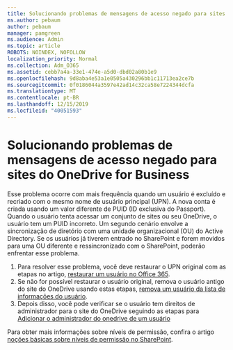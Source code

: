 ```yaml
---
title: Solucionando problemas de mensagens de acesso negado para sites do OneDrive for Business
ms.author: pebaum
author: pebaum
manager: pamgreen
ms.audience: Admin
ms.topic: article
ROBOTS: NOINDEX, NOFOLLOW
localization_priority: Normal
ms.collection: Adm_O365
ms.assetid: cebb7a4a-33e1-474e-a5d0-dbd02a80b1e9
ms.openlocfilehash: 9d8aba4e53a1e0505a430296bb1c11713ea2ce7b
ms.sourcegitcommit: 0f0186044a3597e42ad14c32ca58e7224344dcfa
ms.translationtype: MT
ms.contentlocale: pt-BR
ms.lasthandoff: 12/15/2019
ms.locfileid: "40051593"
---
```

# <a name="troubleshooting-access-denied-messages-to-onedrive-for-business-sites"></a>Solucionando problemas de mensagens de acesso negado para sites do OneDrive for Business

Esse problema ocorre com mais frequência quando um usuário é excluído e recriado com o mesmo nome de usuário principal (UPN). A nova conta é criada usando um valor diferente de PUID (ID exclusiva do Passport). Quando o usuário tenta acessar um conjunto de sites ou seu OneDrive, o usuário tem um PUID incorreto. Um segundo cenário envolve a sincronização de diretório com uma unidade organizacional (OU) do Active Directory. Se os usuários já tiverem entrado no SharePoint e forem movidos para uma OU diferente e ressincronizado com o SharePoint, poderão enfrentar esse problema.

1. Para resolver esse problema, você deve restaurar o UPN original com as etapas no artigo, [restaurar um usuário no Office 365](https://docs.microsoft.com/office365/admin/add-users/restore-user?view=o365-worldwide).
2. Se não for possível restaurar o usuário original, remova o usuário antigo do site do OneDrive usando estas etapas, [remova um usuário da lista de informações do usuário](). 
3. Depois disso, você pode verificar se o usuário tem direitos de administrador para o site do OneDrive seguindo as etapas para [Adicionar o administrador do onedrive de um usuário](https://docs.microsoft.com/sharepoint/manage-user-profiles?redirectSourcePath=%252fen-us%252farticle%252fmanage-user-profiles-in-the-sharepoint-admin-center-494bec9c-6654-41f0-920f-f7f937ea9723#add-and-remove-admins-for-a-users-onedrive)

Para obter mais informações sobre níveis de permissão, confira o artigo [noções básicas sobre níveis de permissão no SharePoint](https://docs.microsoft.com/sharepoint/understanding-permission-levels).
